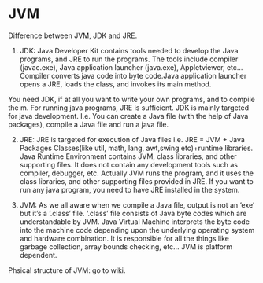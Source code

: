 # JVM

Difference between JVM, JDK and JRE.

  1. JDK: Java Developer Kit contains tools needed to develop the Java programs, and JRE to run the programs. The tools include
  compiler (javac.exe), Java application launcher (java.exe), Appletviewer, etc… Compiler converts java code into byte code.Java   application launcher opens a JRE, loads the class, and invokes its main method.
  
  
  You need JDK, if at all you want to write your own programs, and to compile the m. For running java programs, JRE is
  sufficient. JDK is mainly targeted for java development. I.e. You can create a Java file (with the help
  of Java packages), compile a Java file and run a java file.


  2. JRE:  JRE is targeted for execution of Java files i.e. JRE = JVM + Java Packages Classes(like util, math, lang,
  awt,swing etc)+runtime libraries.  Java Runtime Environment contains JVM, class libraries, and other supporting files. It does
  not contain any development tools such as compiler, debugger, etc. Actually JVM runs the program, and it uses the class
  libraries, and other supporting files provided in JRE. If you want to run any java program, you need to have JRE installed in
  the system.
  
  3. JVM:  As we all aware when we compile a Java file, output is not an ‘exe’ but it’s a ‘.class’ file. ‘.class’ file consists
  of Java byte codes which are understandable by JVM. Java Virtual Machine interprets the byte code into the machine code
  depending upon the underlying operating system and hardware combination. It is responsible for all the things like garbage
  collection, array bounds checking, etc… JVM is platform dependent.

Phsical structure of JVM: go to wiki.

  
